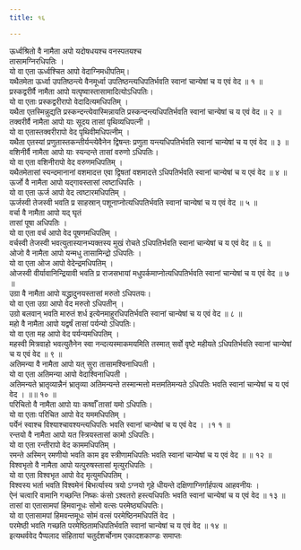```yaml
---
title: १६

---
```

ऊर्ध्वश्रितो वै नामैता अपो यदोषधयश्च वनस्पतयश्च  
तासामग्निरधिपतिः ।  
यो वा एता ऊर्ध्वश्चित आपो वेदाग्निमधीपतिम्।  
यथैतमेता ऊर्ध्वा उपतिष्ठन्त्ये वैनमूर्ध्वा उपतिष्ठन्त्यधिपतिर्भवति स्वानां चान्येषां च य एवं वेद ॥ १ ॥  
प्रस्कद्वरीर्वै नामैता आपो यत्पृष्वास्तासामादित्योऽधिपतिः।  
यो वा एताः प्रस्कद्वरीरापो वेदादित्यमधिपतिम् ।  
यथैता एतस्मिन्नुद्यति प्रस्कन्दन्त्येवास्मिन्नायति प्रस्कन्दन्त्यधिपतिर्भवति स्वानां चान्येषां च य एवं वेद ॥ २ ॥  
तक्वरीर्वै नामैता आपो याः सूदय तासां पृथिव्यधिपत्नी ।  
यो वा एतास्तक्वरीरापो वेद पृथिवीमधिपत्नीम् ।  
यथैता एतस्यां प्रणुतास्तकन्तीर्यन्त्येवैनेन द्विषन्तः प्रणुता यन्त्यधिपतिर्भवति स्वानां चान्येषां च य एवं वेद ॥ ३ ॥  
वशिनीर्वै नामैता आपो याः स्यन्दन्ते तासां वरुणो ऽधिपतिः।  
यो वा एता वशिनीरापो वेद वरुणमधिपतिम् ।  
यथैतमेतासां स्यन्दमानानां वशमादत्त एवा द्विषतां वशमादत्ते ऽधिपतिर्भवति स्वानां चान्येषां च य एवं वेद ॥ ४ ॥  
ऊर्जो वै नामैता आपो यद्गावस्तासां त्वष्टाधिपतिः ।  
यो वा एता ऊर्ज आपो वेद त्वष्टारमधिपतिम् ।  
ऊर्जस्वी तेजस्वी भवति प्र साहस्रान् पशूनाप्नोत्यधिपतिर्भवति स्वानां चान्येषां च य एवं वेद ॥ ५ ॥  
वर्चा वै नामैता आपो यद् घृतं  
तासां पूषा अधिपतिः ।  
यो वा एता वर्च आपो वेद पूषणमधिपतिम् ।  
वर्चस्वी तेजस्वी भवत्युतास्यानभ्यक्तस्य मुखं रोचते ऽधिपतिर्भवति स्वानां चान्येषां च य एवं वेद ॥ ६ ॥  
ओजो वै नामैता आपो यन्मधु तासामिन्द्रो ऽधिपतिः ।  
यो वा एता ओज आपो वेदेन्द्रमधिपतिम् ।  
ओजस्वी वीर्यावानिन्द्रियावी भवति प्र राजसभायां मधुपर्कमाप्नोत्यधिपतिर्भवति स्वानां चान्येषां च य एवं वेद ॥ ७ ॥  
उग्रा वै नामैता आपो यद्ध्रादुनयस्तासां मरुतो ऽधिपतयः।  
यो वा एता उग्रा आपो वेद मरुतो ऽधिपतीन् ।  
उग्रो बलवान् भवति मारुतं शर्ध इत्येनमाहुरधिपतिर्भवति स्वानां चान्येषां च य एवं वेद ॥ ८ ॥  
महो वै नामैता आपो यद्वर्षं तासां पर्यन्यो ऽधिपतिः।  
यो वा एता मह आपो वेद पर्यन्यमधिपतिम् ।  
महस्वी मित्रवाहो भवत्युतैनेन स्वा नन्दत्यस्माकमयमिति तस्मात् सर्वो वृष्टे महीयते ऽधिपतिर्भवति स्वानां चान्येषां च य एवं वेद ॥ ९ ॥  
अतिमन्या वै नामैता आपो यत् सुरा तासामश्विनाधिपती ।  
यो वा एता अतिमन्या आपो वेदाश्विनाधिपती ।  
अतिमन्यते भ्रातृव्यान्नैनं भ्रातृव्या अतिमन्यन्ते तस्मान्मत्तो मत्तमतिमन्यते ऽधिपतिः भवति स्वानां चान्येषां च य एवं वेद । ॥॥ १० ॥  
परिचितो वै नामैता आपो याः कर्ष्वाँ तासां यमो ऽधिपतिः।  
यो वा एताः परिचित आपो वेद यममधिपतिम् ।  
पर्येनं स्वाश्च विश्याश्चावश्यन्त्यधिपतिः भवति स्वानां चान्येषां च य एवं वेद । ।१ १ ॥  
रन्तयो वै नामैता आपो यत स्त्रियस्तासां कामो ऽधिपतिः।  
यो वा एता रन्तीरापो वेद काममधिपतिम् ।  
रमन्ते अस्मिन् रमणीयो भवति काम इव स्त्रीणामधिपतिः भवति स्वानां चान्येषां च य एवं वेद ॥ ॥ १२ ॥  
विश्वभृतो वै नामैता आपो यत्पुरुषस्तासां मृत्युरधिपतिः ।  
यो वा एता विश्वभृत आपो वेद मृत्युमधिपतिम् ।  
विश्वस्य भर्ता भवति विश्वमेनं बिभर्त्यास्य त्रयो ऽग्नयो गृहे धीयन्ते दक्षिणाग्निर्गार्हपत्य आहवनीयः ।  
ऐनं चत्वारि वामानि गच्छन्ति निष्कः कंसो ऽश्वतरो हस्त्यधिपतिः भवति स्वानां चान्येषां च य एवं वेद ॥ १३ ॥  
तासां वा एतासामपां हिमवानूधः सोमो वत्सः परमेष्ठ्यधिपतिः।  
यो वा एतासामपां हिमवन्तमूधः सोमं वत्सं परमेष्ठिनमधिपतिं वेद ।  
परमेष्ठी भवति गच्छति परमेष्ठितामधिपतिर्भवति स्वानां चान्येषां च य एवं वेद ॥ १४ ॥  
इत्यथर्ववेद पैप्पलाद संहितायां चतुर्दशर्चोनाम एकादशकाण्डः समाप्तः
